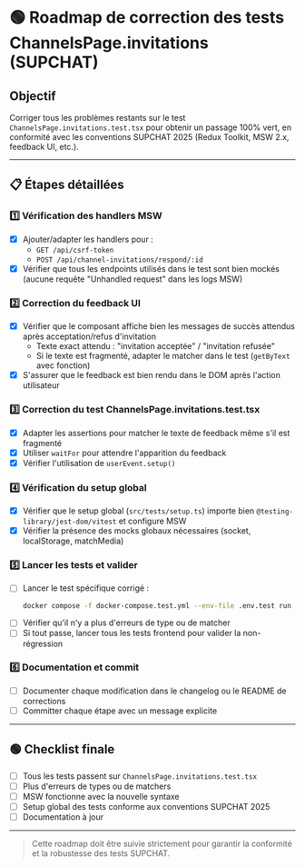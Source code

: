 # 🟢 Roadmap de correction des tests ChannelsPage.invitations (SUPCHAT)

## Objectif

Corriger tous les problèmes restants sur le test `ChannelsPage.invitations.test.tsx` pour obtenir un passage 100% vert, en conformité avec les conventions SUPCHAT 2025 (Redux Toolkit, MSW 2.x, feedback UI, etc.).

---

## 📋 Étapes détaillées

### 1️⃣ Vérification des handlers MSW

- [x] Ajouter/adapter les handlers pour :
  - `GET /api/csrf-token`
  - `POST /api/channel-invitations/respond/:id`
- [x] Vérifier que tous les endpoints utilisés dans le test sont bien mockés (aucune requête "Unhandled request" dans les logs MSW)

### 2️⃣ Correction du feedback UI

- [x] Vérifier que le composant affiche bien les messages de succès attendus après acceptation/refus d'invitation
  - Texte exact attendu : "invitation acceptée" / "invitation refusée"
  - Si le texte est fragmenté, adapter le matcher dans le test (`getByText` avec fonction)
- [x] S'assurer que le feedback est bien rendu dans le DOM après l'action utilisateur

### 3️⃣ Correction du test ChannelsPage.invitations.test.tsx

- [x] Adapter les assertions pour matcher le texte de feedback même s'il est fragmenté
- [x] Utiliser `waitFor` pour attendre l'apparition du feedback
- [x] Vérifier l'utilisation de `userEvent.setup()`

### 4️⃣ Vérification du setup global

- [x] Vérifier que le setup global (`src/tests/setup.ts`) importe bien `@testing-library/jest-dom/vitest` et configure MSW
- [x] Vérifier la présence des mocks globaux nécessaires (socket, localStorage, matchMedia)

### 5️⃣ Lancer les tests et valider

- [ ] Lancer le test spécifique corrigé :
  ```bash
  docker compose -f docker-compose.test.yml --env-file .env.test run --rm web-test npm test -- src/tests/pages/ChannelsPage/ChannelsPage.invitations.test.tsx --reporter=verbose
  ```
- [ ] Vérifier qu'il n'y a plus d'erreurs de type ou de matcher
- [ ] Si tout passe, lancer tous les tests frontend pour valider la non-régression

### 6️⃣ Documentation et commit

- [ ] Documenter chaque modification dans le changelog ou le README de corrections
- [ ] Committer chaque étape avec un message explicite

---

## 🟢 Checklist finale

- [ ] Tous les tests passent sur `ChannelsPage.invitations.test.tsx`
- [ ] Plus d'erreurs de types ou de matchers
- [ ] MSW fonctionne avec la nouvelle syntaxe
- [ ] Setup global des tests conforme aux conventions SUPCHAT 2025
- [ ] Documentation à jour

---

> Cette roadmap doit être suivie strictement pour garantir la conformité et la robustesse des tests SUPCHAT.
